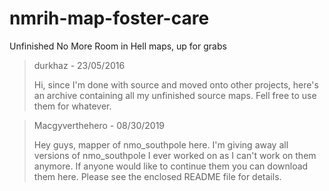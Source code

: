 # nmrih-map-foster-care

Unfinished No More Room in Hell maps, up for grabs


> durkhaz - 23/05/2016
>
> Hi, since I'm done with source and moved onto other projects, here's an archive containing all my unfinished source maps. Fell free to use them for whatever.


> Macgyverthehero - 08/30/2019
>
> Hey guys, mapper of nmo_southpole here. I'm giving away all versions of nmo_southpole I ever worked on as I can't work on them anymore. If anyone would like to continue them you can download them here. Please see the enclosed README file for details.
